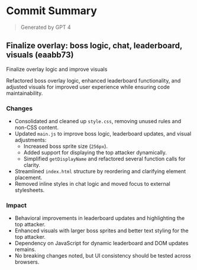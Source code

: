 # Commit Summary

> Generated by GPT 4

## Finalize overlay: boss logic, chat, leaderboard, visuals (eaabb73)

Finalize overlay logic and improve visuals

Refactored boss overlay logic, enhanced leaderboard functionality, and adjusted visuals for improved user experience while ensuring code maintainability.

### Changes

- Consolidated and cleaned up `style.css`, removing unused rules and non-CSS content.
- Updated `main.js` to improve boss logic, leaderboard updates, and visual adjustments:
  - Increased boss sprite size (`256px`).
  - Added support for displaying the top attacker dynamically.
  - Simplified `getDisplayName` and refactored several function calls for clarity.
- Streamlined `index.html` structure by reordering and clarifying element placement.
- Removed inline styles in chat logic and moved focus to external stylesheets.

### Impact

- Behavioral improvements in leaderboard updates and highlighting the top attacker.
- Enhanced visuals with larger boss sprites and better text styling for the top attacker.
- Dependency on JavaScript for dynamic leaderboard and DOM updates remains.
- No breaking changes noted, but UI consistency should be tested across browsers.

